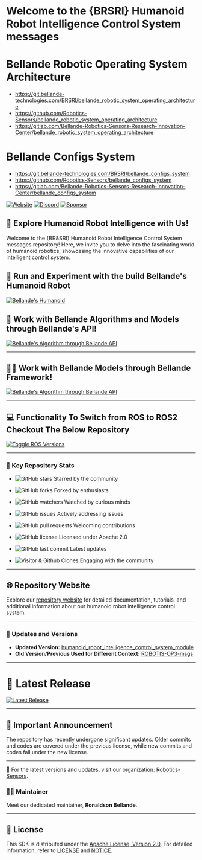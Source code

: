 # Welcome to the {BRSRI} Humanoid Robot Intelligence Control System messages

# Bellande Robotic Operating System Architecture
- https://git.bellande-technologies.com/BRSRI/bellande_robotic_system_operating_architecture
- https://github.com/Robotics-Sensors/bellande_robotic_system_operating_architecture
- https://gitlab.com/Bellande-Robotics-Sensors-Research-Innovation-Center/bellande_robotic_system_operating_architecture

# Bellande Configs System
- https://git.bellande-technologies.com/BRSRI/bellande_configs_system
- https://github.com/Robotics-Sensors/bellande_configs_system
- https://gitlab.com/Bellande-Robotics-Sensors-Research-Innovation-Center/bellande_configs_system

[![Website](https://img.shields.io/badge/Visit%20our-Website-0099cc?style=for-the-badge)](https://robotics-sensors.github.io)
[![Discord](https://img.shields.io/badge/Join%20our-Discord-7289DA?logo=discord&style=for-the-badge)](https://discord.gg/Yc72nd4w)
[![Sponsor](https://img.shields.io/badge/Sponsor-Robotics%20Sensors%20Research-red?style=for-the-badge&logo=github)](https://github.com/sponsors/Robotics-Sensors)

## 🤖 Explore Humanoid Robot Intelligence with Us!
Welcome to the {BR&SRI} Humanoid Robot Intelligence Control System messages repository! Here, we invite you to delve into the fascinating world of humanoid robotics, showcasing the innovative capabilities of our intelligent control system.


## 🔄 Run and Experiment with the build Bellande's Humanoid Robot
[![Bellande's Humanoid](https://img.shields.io/badge/Bellande's-Humanoid%20Robot%20Package-blue?style=for-the-badge&logo=ros&color=blue)](https://github.com/Robotics-Sensors/bellande_humanoid_robotics_package)


## 📢 Work with Bellande Algorithms and Models through Bellande's API!
[![Bellande's Algorithm through Bellande API](https://img.shields.io/badge/Bellande's%20Algorithm%20through%20Bellande's%20API-Bellande%20API-blue?style=for-the-badge&logo=ros&color=blue)](https://github.com/Robotics-Sensors/Web-ROS-API)

---

## 🧑‍💼 Work with Bellande Models through Bellande Framework!
[![Bellande's Algorithm through Bellande API](https://img.shields.io/badge/Bellande's%20Models%20through%20Bellande's%20Framework-Bellande%20Framework-blue?style=for-the-badge&logo=ros&color=blue)](https://github.com/Robotics-Sensors/ROS-MODELS)

---

## 💻 Functionality To Switch from ROS to ROS2 Checkout The Below Repository
[![Toggle ROS Versions](https://img.shields.io/badge/Toggle%20ROS%20Versions-Explore%20ROS%20and%20ROS2%20migration-blue?style=for-the-badge&logo=ros&color=blue)](https://github.com/Robotics-Sensors/ros_extension/)

---

### 🚀 Key Repository Stats
- ![GitHub stars](https://img.shields.io/github/stars/Robotics-Sensors/humanoid_robot_intelligence_control_system_messages.svg?style=social) Starred by the community
- ![GitHub forks](https://img.shields.io/github/forks/Robotics-Sensors/humanoid_robot_intelligence_control_system_messages.svg?style=social) Forked by enthusiasts
- ![GitHub watchers](https://img.shields.io/github/watchers/Robotics-Sensors/humanoid_robot_intelligence_control_system_messages.svg?style=social) Watched by curious minds

- ![GitHub issues](https://img.shields.io/github/issues/Robotics-Sensors/humanoid_robot_intelligence_control_system_messages.svg) Actively addressing issues
- ![GitHub pull requests](https://img.shields.io/github/issues-pr/Robotics-Sensors/humanoid_robot_intelligence_control_system_messages.svg) Welcoming contributions
- ![GitHub license](https://img.shields.io/github/license/Robotics-Sensors/humanoid_robot_intelligence_control_system_messages.svg) Licensed under Apache 2.0

- ![GitHub last commit](https://img.shields.io/github/last-commit/Robotics-Sensors/humanoid_robot_intelligence_control_system_messages.svg) Latest updates
- ![Visitor & Github Clones](https://img.shields.io/badge/dynamic/json?color=2e8b57&label=Visitor%20%26%20GitHub%20Clones&query=$.count&url=https://api.github.com/repos/Robotics-Sensors/humanoid_robot_intelligence_control_system_messages/traffic) Engaging with the community

---

## 🌐 Repository Website
Explore our [repository website](https://robotics-sensors.github.io/humanoid_robot_intelligence_control_system_messages) for detailed documentation, tutorials, and additional information about our humanoid robot intelligence control system.

---

### 🔄 Updates and Versions
- **Updated Version:** [humanoid_robot_intelligence_control_system_module](https://github.com/Robotics-Sensors/humanoid_robot_intelligence_control_system_messages)
- **Old Version/Previous Used for Different Context:** [ROBOTIS-OP3-msgs](https://github.com/ROBOTIS-GIT/ROBOTIS-OP3-msgs)

---

# 🎉 Latest Release
[![Latest Release](https://img.shields.io/github/v/release/Robotics-Sensors/bellande_humanoid_robot_intelligence_control_system_tools?style=for-the-badge&color=yellow)](https://github.com/Robotics-Sensors/bellande_humanoid_robot_intelligence_control_system_messages/releases/)

---

## 📢 Important Announcement
The repository has recently undergone significant updates. Older commits and codes are covered under the previous license, while new commits and codes fall under the new license.

---

🚀 For the latest versions and updates, visit our organization: [Robotics-Sensors](https://github.com/Robotics-Sensors).

### 🧑‍💼 Maintainer
Meet our dedicated maintainer, **Ronaldson Bellande**.

---

## 📄 License

This SDK is distributed under the [Apache License, Version 2.0](https://www.apache.org/licenses/LICENSE-2.0). For detailed information, refer to [LICENSE](https://github.com/Robotics-Sensors/humanoid_robot_intelligence_control_system_messages/blob/main/LICENSE) and [NOTICE](https://github.com/Robotics-Sensors/humanoid_robot_intelligence_control_system_messages/blob/main/LICENSE).
